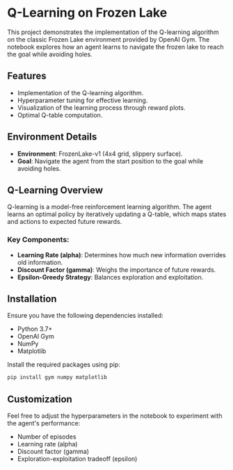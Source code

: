# Q-Learning on Frozen Lake

This project demonstrates the implementation of the Q-learning algorithm on the classic Frozen Lake environment provided by OpenAI Gym. The notebook explores how an agent learns to navigate the frozen lake to reach the goal while avoiding holes.

## Features

- Implementation of the Q-learning algorithm.
- Hyperparameter tuning for effective learning.
- Visualization of the learning process through reward plots.
- Optimal Q-table computation.

## Environment Details

- **Environment**: FrozenLake-v1 (4x4 grid, slippery surface).
- **Goal**: Navigate the agent from the start position to the goal while avoiding holes.

## Q-Learning Overview

Q-learning is a model-free reinforcement learning algorithm. The agent learns an optimal policy by iteratively updating a Q-table, which maps states and actions to expected future rewards.

### Key Components:

- **Learning Rate (alpha)**: Determines how much new information overrides old information.
- **Discount Factor (gamma)**: Weighs the importance of future rewards.
- **Epsilon-Greedy Strategy**: Balances exploration and exploitation.

## Installation

Ensure you have the following dependencies installed:

- Python 3.7+
- OpenAI Gym
- NumPy
- Matplotlib

Install the required packages using pip:

```bash
pip install gym numpy matplotlib
```

## Customization

Feel free to adjust the hyperparameters in the notebook to experiment with the agent's performance:

* Number of episodes
* Learning rate (alpha)
* Discount factor (gamma)
* Exploration-exploitation tradeoff (epsilon)

